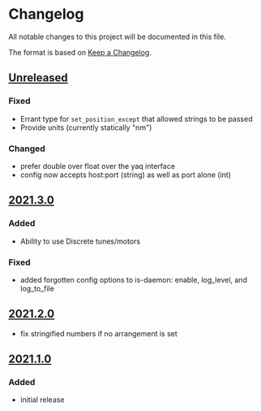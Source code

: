 # Changelog
All notable changes to this project will be documented in this file.

The format is based on [Keep a Changelog](https://keepachangelog.com/).

## [Unreleased]

### Fixed
- Errant type for `set_position_except` that allowed strings to be passed
- Provide units (currently statically "nm")

### Changed
- prefer double over float over the yaq interface
- config now accepts host:port (string) as well as port alone (int)

## [2021.3.0]

### Added
- Ability to use Discrete tunes/motors

### Fixed
- added forgotten config options to is-daemon: enable, log_level, and log_to_file

## [2021.2.0]

- fix stringified numbers if no arrangement is set

## [2021.1.0]

### Added
- initial release

[Unreleased]: https://gitlab.com/yaq/yaqd-attune/-/compare/v2021.3.0...master
[2021.3.0]: https://gitlab.com/yaq/yaqd-attune/-/compare/v2021.2.0...v2021.3.0
[2021.2.0]: https://gitlab.com/yaq/yaqd-attune/-/compare/v2021.1.0...v2021.2.0
[2021.1.0]: https://gitlab.com/yaq/yaqd-attune/-/tags/v2021.1.0

